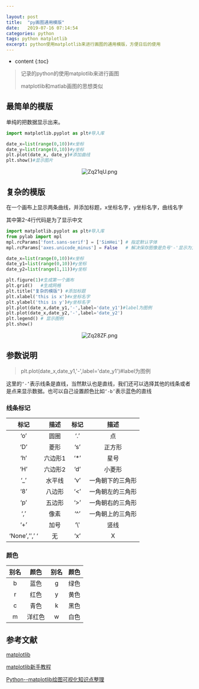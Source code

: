 ```yaml
---

layout: post
title:  "py画图通用模版"
date:   2019-07-16 07:14:54
categories: python
tags: python matplotlib
excerpt: python使用matplotlib来进行画图的通用模版，方便日后的使用
---
```


* content
{:toc}
> 记录的python的使用matplotlib来进行画图
>
> matplotlib和matlab画图的思想类似



## 最简单的模版

单纯的把数据显示出来。

```python
import matplotlib.pyplot as plt#导入库

date_x=list(range(0,10))#x坐标
date_y=list(range(0,10))#y坐标
plt.plot(date_x, date_y)#添加曲线
plt.show()#显示图片
```

<center><img src="https://s2.ax1x.com/2019/07/17/Zq21qU.png" alt="Zq21qU.png" border="0"></center>

## 复杂的模版

在一个画布上显示两条曲线，并添加标题，x坐标名字，y坐标名字，曲线名字

其中第2-4行代码是为了显示中文

```python
import matplotlib.pyplot as plt#导入库
from pylab import mpl
mpl.rcParams['font.sans-serif'] = ['SimHei'] # 指定默认字体
mpl.rcParams['axes.unicode_minus'] = False   # 解决保存图像是负号'-'显示为方块的问题

date_x=list(range(0,10))#x坐标
date_y1=list(range(0,10))#y坐标
date_y2=list(range(1,11))#y坐标

plt.figure(1)#生成第一个画布
plt.grid()   #生成网格
plt.title("复杂的模版") #添加标题
plt.xlabel('this is x')#x坐标名字
plt.ylabel('this is y')#y坐标名字
plt.plot(date_x,date_y1,'-',label='date_y1')#label为图例
plt.plot(date_x,date_y2,'-',label='date_y2')
plt.legend() # 显示图例
plt.show()
```



<center><img src="https://s2.ax1x.com/2019/07/17/Zq28ZF.png" alt="Zq28ZF.png" border="0"></center>



## 参数说明

> plt.plot(date_x,date_y1,'-',label='date_y1')#label为图例

这里的`‘-’`表示线条是直线，当然默认也是直线，我们还可以选择其他的线条或者是点来显示数据。也可以自己设置颜色比如`‘-b’`表示蓝色的直线

### 线条标记

|     标记      | **描述** | **标记** |     **描述**     |
| :-----------: | :------: | :------: | :--------------: |
|      ‘o’      |   圆圈   |   ‘.’    |        点        |
|      ‘D’      |   菱形   |   ‘s’    |      正方形      |
|      ‘h’      | 六边形1  |   ‘*’    |       星号       |
|      ‘H’      | 六边形2  |   ‘d’    |      小菱形      |
|      ‘_’      |  水平线  |   ‘v’    | 一角朝下的三角形 |
|      ‘8’      |  八边形  |   ‘<’    | 一角朝左的三角形 |
|      ‘p’      |  五边形  |   ‘>’    | 一角朝右的三角形 |
|      ‘,’      |   像素   |   ‘^’    | 一角朝上的三角形 |
|      ‘+’      |   加号   |   ‘\\'   |       竖线       |
| ‘None’,’’,’ ‘ |    无    |   ‘x’    |        X         |

### 颜色

| 别名 | **颜色** | 别名 | **颜色** |
| :--: | :------: | :--: | :------: |
|  b   |   蓝色   |  g   |   绿色   |
|  r   |   红色   |  y   |   黄色   |
|  c   |   青色   |  k   |   黑色   |
|  m   |  洋红色  |  w   |   白色   |



## 参考文献



[matplotlib](https://matplotlib.org/users/screenshots.html)

[matplotlib新手教程](http://azaleasays.com/2010/04/27/matplotlib-beginner-guide/)

[Python--matplotlib绘图可视化知识点整理](https://www.cnblogs.com/zhizhan/p/5615947.html)